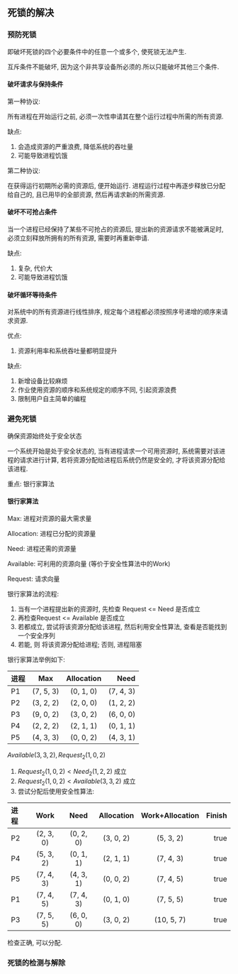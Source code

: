 ## 死锁的解决
### 预防死锁
即破坏死锁的四个必要条件中的任意一个或多个, 使死锁无法产生.

互斥条件不能破坏, 因为这个非共享设备所必须的.所以只能破坏其他三个条件.

#### 破坏请求与保持条件
第一种协议:

所有进程在开始运行之前, 必须一次性申请其在整个运行过程中所需的所有资源.

缺点:
1. 会造成资源的严重浪费, 降低系统的吞吐量
2. 可能导致进程饥饿

第二种协议:

在获得运行初期所必需的资源后, 便开始运行. 进程运行过程中再逐步释放已分配给自己的, 且已用毕的全部资源, 然后再请求新的所需资源.


#### 破坏不可抢占条件

当一个进程已经保持了某些不可抢占的资源后, 提出新的资源请求不能被满足时, 必须立刻释放所拥有的所有资源, 需要时再重新申请.

缺点:
1. 复杂, 代价大
2. 可能导致进程饥饿


#### 破坏循环等待条件

对系统中的所有资源进行线性排序, 规定每个进程都必须按照序号递增的顺序来请求资源.

优点:
1. 资源利用率和系统吞吐量都明显提升

缺点:
1. 新增设备比较麻烦
2. 作业使用资源的顺序和系统规定的顺序不同, 引起资源浪费
3. 限制用户自主简单的编程


### 避免死锁
确保资源始终处于安全状态

一个系统开始是处于安全状态的, 当有进程请求一个可用资源时, 系统需要对该进程的请求进行计算, 若将资源分配给进程后系统仍然是安全的, 才将该资源分配给该进程.

重点: 银行家算法

#### 银行家算法
Max: 进程对资源的最大需求量

Allocation: 进程已分配的资源量

Need: 进程还需的资源量

Available: 可利用的资源向量 (等价于安全性算法中的Work)

Request: 请求向量

银行家算法的流程:
1. 当有一个进程提出新的资源时, 先检查 Request <= Need 是否成立
2. 再检查Request <= Available 是否成立
3. 若都成立, 尝试将该资源分配给该进程, 然后利用安全性算法, 查看是否能找到一个安全序列
4. 若能, 则 将该资源分配给进程; 否则, 进程阻塞

银行家算法举例如下:

| 进程 |    Max    | Allocation |      Need |
|:---- |:---------:|:----------:| ---------:|
| P1   | (7, 5, 3) | (0, 1, 0)  | (7, 4, 3) |
| P2   | (3, 2, 2) | (2, 0, 0)  | (1, 2, 2) |
| P3   | (9, 0, 2) | (3, 0, 2)  | (6, 0, 0) |
| P4   | (2, 2, 2) | (2, 1, 1)  | (0, 1, 1) |
| P5   | (4, 3, 3) | (0, 0, 2)  | (4, 3, 1) |


$Available(3, 3, 2), Request_2(1, 0, 2)$

1. $Request_2(1, 0, 2) < Need_2(1, 2, 2)$ 成立
2. $Request_2(1, 0, 2) < Available(3, 3, 2)$ 成立
3. 尝试分配后使用安全性算法:

| 进程 |   Work    |   Need    | Allocation | Work+Allocation | Finish |
|:---- |:---------:|:---------:|:----------:|:---------------:| ------:|
| P2   | (2, 3, 0) | (0, 2, 0) | (3, 0, 2)  |    (5, 3, 2)    |   true |
| P4   | (5, 3, 2) | (0, 1, 1) | (2, 1, 1)  |    (7, 4, 3)    |   true |
| P5   | (7, 4, 3) | (4, 3, 1) | (0, 0, 2)  |    (7, 4, 5)    |   true |
| P1   | (7, 4, 5) | (7, 4, 3) | (0, 1, 0)  |    (7, 5, 5)    |   true |
| P3   | (7, 5, 5) | (6, 0, 0) | (3, 0, 2)  |   (10, 5, 7)    |   true |

检查正确, 可以分配.

### 死锁的检测与解除
